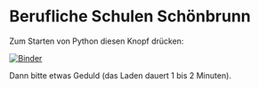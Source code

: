 # Berufliche Schulen Schönbrunn

Zum Starten von Python diesen Knopf drücken:

[![Binder](https://mybinder.org/badge.svg)](https://mybinder.org/v2/gh/usetheforce/test/master?urlpath=lab/tree/index.ipynb)

Dann bitte etwas Geduld (das Laden dauert 1 bis 2 Minuten).


